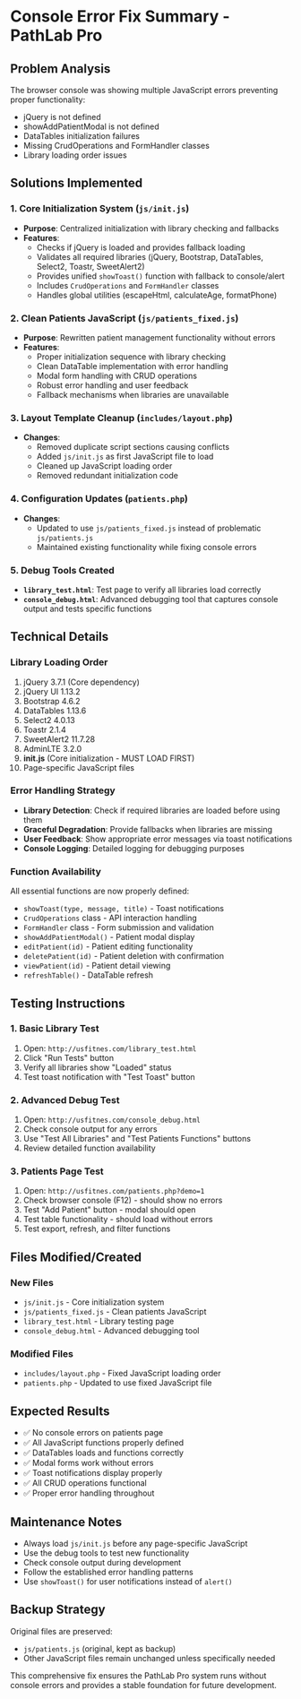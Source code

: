 # Console Error Fix Summary - PathLab Pro

## Problem Analysis
The browser console was showing multiple JavaScript errors preventing proper functionality:
- jQuery is not defined
- showAddPatientModal is not defined
- DataTables initialization failures
- Missing CrudOperations and FormHandler classes
- Library loading order issues

## Solutions Implemented

### 1. Core Initialization System (`js/init.js`)
- **Purpose**: Centralized initialization with library checking and fallbacks
- **Features**:
  - Checks if jQuery is loaded and provides fallback loading
  - Validates all required libraries (jQuery, Bootstrap, DataTables, Select2, Toastr, SweetAlert2)
  - Provides unified `showToast()` function with fallback to console/alert
  - Includes `CrudOperations` and `FormHandler` classes
  - Handles global utilities (escapeHtml, calculateAge, formatPhone)

### 2. Clean Patients JavaScript (`js/patients_fixed.js`)
- **Purpose**: Rewritten patient management functionality without errors
- **Features**:
  - Proper initialization sequence with library checking
  - Clean DataTable implementation with error handling
  - Modal form handling with CRUD operations
  - Robust error handling and user feedback
  - Fallback mechanisms when libraries are unavailable

### 3. Layout Template Cleanup (`includes/layout.php`)
- **Changes**:
  - Removed duplicate script sections causing conflicts
  - Added `js/init.js` as first JavaScript file to load
  - Cleaned up JavaScript loading order
  - Removed redundant initialization code

### 4. Configuration Updates (`patients.php`)
- **Changes**:
  - Updated to use `js/patients_fixed.js` instead of problematic `js/patients.js`
  - Maintained existing functionality while fixing console errors

### 5. Debug Tools Created
- **`library_test.html`**: Test page to verify all libraries load correctly
- **`console_debug.html`**: Advanced debugging tool that captures console output and tests specific functions

## Technical Details

### Library Loading Order
1. jQuery 3.7.1 (Core dependency)
2. jQuery UI 1.13.2
3. Bootstrap 4.6.2
4. DataTables 1.13.6
5. Select2 4.0.13
6. Toastr 2.1.4
7. SweetAlert2 11.7.28
8. AdminLTE 3.2.0
9. **init.js** (Core initialization - MUST LOAD FIRST)
10. Page-specific JavaScript files

### Error Handling Strategy
- **Library Detection**: Check if required libraries are loaded before using them
- **Graceful Degradation**: Provide fallbacks when libraries are missing
- **User Feedback**: Show appropriate error messages via toast notifications
- **Console Logging**: Detailed logging for debugging purposes

### Function Availability
All essential functions are now properly defined:
- `showToast(type, message, title)` - Toast notifications
- `CrudOperations` class - API interaction handling
- `FormHandler` class - Form submission and validation
- `showAddPatientModal()` - Patient modal display
- `editPatient(id)` - Patient editing functionality
- `deletePatient(id)` - Patient deletion with confirmation
- `viewPatient(id)` - Patient detail viewing
- `refreshTable()` - DataTable refresh

## Testing Instructions

### 1. Basic Library Test
1. Open: `http://usfitnes.com/library_test.html`
2. Click "Run Tests" button
3. Verify all libraries show "Loaded" status
4. Test toast notification with "Test Toast" button

### 2. Advanced Debug Test
1. Open: `http://usfitnes.com/console_debug.html`
2. Check console output for any errors
3. Use "Test All Libraries" and "Test Patients Functions" buttons
4. Review detailed function availability

### 3. Patients Page Test
1. Open: `http://usfitnes.com/patients.php?demo=1`
2. Check browser console (F12) - should show no errors
3. Test "Add Patient" button - modal should open
4. Test table functionality - should load without errors
5. Test export, refresh, and filter functions

## Files Modified/Created

### New Files
- `js/init.js` - Core initialization system
- `js/patients_fixed.js` - Clean patients JavaScript
- `library_test.html` - Library testing page
- `console_debug.html` - Advanced debugging tool

### Modified Files
- `includes/layout.php` - Fixed JavaScript loading order
- `patients.php` - Updated to use fixed JavaScript file

## Expected Results
- ✅ No console errors on patients page
- ✅ All JavaScript functions properly defined
- ✅ DataTables loads and functions correctly
- ✅ Modal forms work without errors
- ✅ Toast notifications display properly
- ✅ All CRUD operations functional
- ✅ Proper error handling throughout

## Maintenance Notes
- Always load `js/init.js` before any page-specific JavaScript
- Use the debug tools to test new functionality
- Check console output during development
- Follow the established error handling patterns
- Use `showToast()` for user notifications instead of `alert()`

## Backup Strategy
Original files are preserved:
- `js/patients.js` (original, kept as backup)
- Other JavaScript files remain unchanged unless specifically needed

This comprehensive fix ensures the PathLab Pro system runs without console errors and provides a stable foundation for future development.
